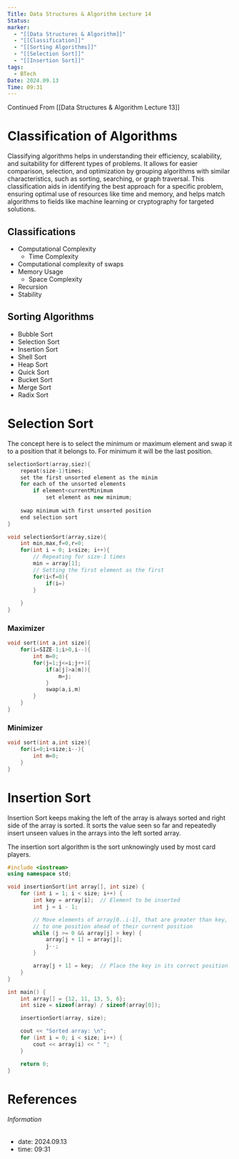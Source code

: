 ```yaml
---
Title: Data Structures & Algorithm Lecture 14
Status: 
marker:
  - "[[Data Structures & Algorithm]]"
  - "[[Classification]]"
  - "[[Sorting Algorithms]]"
  - "[[Selection Sort]]"
  - "[[Insertion Sort]]"
tags:
  - BTech
Date: 2024.09.13
Time: 09:31
---
```

Continued From [[Data Structures & Algorithm Lecture 13]]
# Classification of Algorithms
Classifying algorithms helps in understanding their efficiency, scalability, and suitability for different types of problems. It allows for easier comparison, selection, and optimization by grouping algorithms with similar characteristics, such as sorting, searching, or graph traversal. This classification aids in identifying the best approach for a specific problem, ensuring optimal use of resources like time and memory, and helps match algorithms to fields like machine learning or cryptography for targeted solutions.
## Classifications
- Computational Complexity
	- Time Complexity
- Computational complexity of swaps
- Memory Usage
	- Space Complexity
- Recursion
- Stability
## Sorting Algorithms
- Bubble Sort
- Selection Sort 
- Insertion Sort
- Shell Sort
- Heap Sort
- Quick Sort
- Bucket Sort
- Merge Sort
- Radix Sort

# Selection Sort
The concept here is to select the minimum or maximum element and swap it to a position that it belongs to. For minimum it will be the last position.
```cpp
selectionSort(array,siez){
	repeat(size-1)times;
	set the first unsorted element as the minim
	for each of the unsorted elements
		if element<currentMinimum
			set element as new minimum;
			
	swap minimum with first unsorted position
	end selection sort
}
```

```cpp
void selectionSort(array,size){
	int min,max,f=0,r=0;
	for(int i = 0; i<size; i++){
		// Repeating for size-1 times
		min = array[1];
		// Setting the first element as the first
		for(i<f=0){
			if(i=)
		}
		
	}
}
```

### Maximizer
```cpp
void sort(int a,int size){
	for(i=SIZE-1;i>0,i--){
		int m=0;
		for(j=1;j<=i;j++){
			if(a[j]>a[m]){
				m=j;
			}
			swap(a,i,m)
		}
	}
}
```
### Minimizer
```cpp
void sort(int a,int size){
	for(i=0;i<size;i--){
		int m=0;
	}
}
```
# Insertion Sort
Insertion Sort keeps making the left of the array is always sorted and right side of the array is sorted. It sorts the value seen so far and repeatedly insert unseen values in the arrays into the left sorted array.

The insertion sort algorithm is the sort unknowingly used by most card players.

```cpp
#include <iostream>
using namespace std;

void insertionSort(int array[], int size) {
    for (int i = 1; i < size; i++) {
        int key = array[i];  // Element to be inserted
        int j = i - 1;

        // Move elements of array[0..i-1], that are greater than key,
        // to one position ahead of their current position
        while (j >= 0 && array[j] > key) {
            array[j + 1] = array[j];
            j--;
        }

        array[j + 1] = key;  // Place the key in its correct position
    }
}

int main() {
    int array[] = {12, 11, 13, 5, 6};
    int size = sizeof(array) / sizeof(array[0]);

    insertionSort(array, size);

    cout << "Sorted array: \n";
    for (int i = 0; i < size; i++) {
        cout << array[i] << " ";
    }

    return 0;
}
```

# References


###### Information
- date: 2024.09.13
- time: 09:31